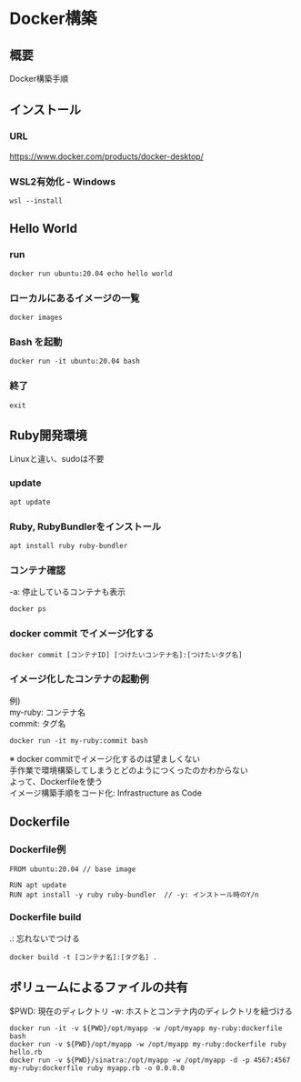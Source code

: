 # Docker構築
## 概要
Docker構築手順
## インストール
### URL
https://www.docker.com/products/docker-desktop/

### WSL2有効化 - Windows
```
wsl --install
```

## Hello World
### run
```
docker run ubuntu:20.04 echo hello world
```

### ローカルにあるイメージの一覧
```
docker images
```

### Bash を起動
```
docker run -it ubuntu:20.04 bash
```

### 終了
```
exit
```

## Ruby開発環境
Linuxと違い、sudoは不要
### update
```
apt update
```

### Ruby, RubyBundlerをインストール
```
apt install ruby ruby-bundler
```

### コンテナ確認
-a: 停止しているコンテナも表示
```
docker ps
```

### docker commit でイメージ化する
```
docker commit [コンテナID] [つけたいコンテナ名]:[つけたいタグ名]
```

### イメージ化したコンテナの起動例
例)  
my-ruby: コンテナ名  
commit: タグ名
```
docker run -it my-ruby:commit bash
```
※ docker commitでイメージ化するのは望ましくない  
手作業で環境構築してしまうとどのようにつくったのかわからない  
よって、Dockerfileを使う  
イメージ構築手順をコード化: Infrastructure as Code

## Dockerfile
### Dockerfile例
```
FROM ubuntu:20.04 // base image

RUN apt update
RUN apt install -y ruby ruby-bundler  // -y: インストール時のY/n
```

### Dockerfile build
.: 忘れないでつける
```
docker build -t [コンテナ名]:[タグ名] .
```

## ボリュームによるファイルの共有
$PWD: 現在のディレクトリ
-w: ホストとコンテナ内のディレクトリを紐づける
```
docker run -it -v ${PWD}/opt/myapp -w /opt/myapp my-ruby:dockerfile bash
docker run -v ${PWD}/opt/myapp -w /opt/myapp my-ruby:dockerfile ruby hello.rb
docker run -v ${PWD}/sinatra:/opt/myapp -w /opt/myapp -d -p 4567:4567 my-ruby:dockerfile ruby myapp.rb -o 0.0.0.0
```

